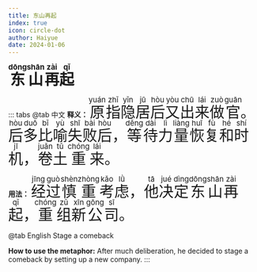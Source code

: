 ```yaml
---
title: 东山再起
index: true
icon: circle-dot
author: Haiyue
date: 2024-01-06
---
```

<script setup lang="js">
import PinYin from "@PinYin";
</script>

<PinYin/>

<span style="font-size:30px;font-weight:bold;"><ruby>东<rt>dōng</rt></ruby><ruby>山<rt>shān</rt></ruby><ruby>再<rt>zài</rt></ruby><ruby>起<rt>qǐ</rt></ruby></span>


::: tabs 
@tab 中文
**释义：** <span style="font-size:30px"><ruby>原<rt>yuán</rt></ruby><ruby>指<rt>zhǐ</rt></ruby><ruby>隐<rt>yǐn</rt></ruby><ruby>居<rt>jū</rt></ruby><ruby>后<rt>hòu</rt></ruby><ruby>又<rt>yòu</rt></ruby><ruby>出<rt>chū</rt></ruby><ruby>来<rt>lái</rt></ruby><ruby>做<rt>zuò</rt></ruby><ruby>官<rt>guān</rt></ruby>。<ruby>后<rt>hòu</rt></ruby><ruby>多<rt>duō</rt></ruby><ruby>比<rt>bǐ</rt></ruby><ruby>喻<rt>yù</rt></ruby><ruby>失<rt>shī</rt></ruby><ruby>败<rt>bài</rt></ruby><ruby>后<rt>hòu</rt></ruby>，<ruby>等<rt>děng</rt></ruby><ruby>待<rt>dài</rt></ruby><ruby>力<rt>lì</rt></ruby><ruby>量<rt>liàng</rt></ruby><ruby>恢<rt>huī</rt></ruby><ruby>复<rt>fù</rt></ruby><ruby>和<rt>hé</rt></ruby><ruby>时<rt>shí</rt></ruby><ruby>机<rt>jī</rt></ruby>，<ruby>卷<rt>juǎn</rt></ruby><ruby>土<rt>tǔ</rt></ruby><ruby>重<rt>chóng</rt></ruby><ruby>来<rt>lái</rt></ruby>。</span>

**用法：** <span style="font-size:30px"><ruby>经<rt>jīng</rt></ruby><ruby>过<rt>guò</rt></ruby><ruby>慎<rt>shèn</rt></ruby><ruby>重<rt>zhòng</rt></ruby><ruby>考<rt>kǎo</rt></ruby><ruby>虑<rt>lǜ</rt></ruby>，<ruby>他<rt>tā</rt></ruby><ruby>决<rt>jué</rt></ruby><ruby>定<rt>dìng</rt></ruby><ruby>东<rt>dōng</rt></ruby><ruby>山<rt>shān</rt></ruby><ruby>再<rt>zài</rt></ruby><ruby>起<rt>qǐ</rt></ruby>，<ruby>重<rt>chóng</rt></ruby><ruby>组<rt>zǔ</rt></ruby><ruby>新<rt>xīn</rt></ruby><ruby>公<rt>gōng</rt></ruby><ruby>司<rt>sī</rt></ruby>。</span>


@tab English
Stage a comeback

**How to use the metaphor:** After much deliberation, he decided to stage a comeback by setting up a new company.
:::
